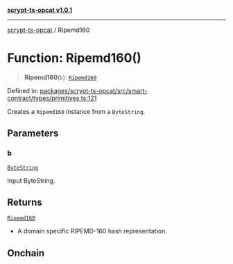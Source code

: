 [**scrypt-ts-opcat v1.0.1**](../README.md)

***

[scrypt-ts-opcat](../README.md) / Ripemd160

# Function: Ripemd160()

> **Ripemd160**(`b`): [`Ripemd160`](../type-aliases/Ripemd160.md)

Defined in: [packages/scrypt-ts-opcat/src/smart-contract/types/primitives.ts:121](https://github.com/OPCAT-Labs/ts-tools/blob/e67b8657b34dbf57f8a4f9bdf87cdc2742db16bb/packages/scrypt-ts-opcat/src/smart-contract/types/primitives.ts#L121)

Creates a `Ripemd160` instance from a `ByteString`.

## Parameters

### b

[`ByteString`](../type-aliases/ByteString.md)

Input ByteString.

## Returns

[`Ripemd160`](../type-aliases/Ripemd160.md)

- A domain specific RIPEMD-160 hash representation.

## Onchain
